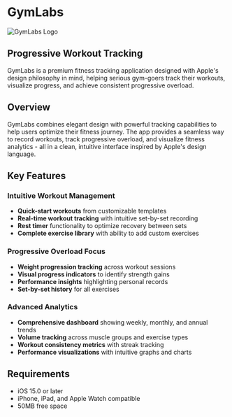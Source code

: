 # GymLabs

![GymLabs Logo](https://your-image-url.com/logo.png)

## Progressive Workout Tracking

GymLabs is a premium fitness tracking application designed with Apple's design philosophy in mind, helping serious gym-goers track their workouts, visualize progress, and achieve consistent progressive overload.

## Overview

GymLabs combines elegant design with powerful tracking capabilities to help users optimize their fitness journey. The app provides a seamless way to record workouts, track progressive overload, and visualize fitness analytics - all in a clean, intuitive interface inspired by Apple's design language.

## Key Features

### Intuitive Workout Management
- **Quick-start workouts** from customizable templates
- **Real-time workout tracking** with intuitive set-by-set recording
- **Rest timer** functionality to optimize recovery between sets
- **Complete exercise library** with ability to add custom exercises

### Progressive Overload Focus
- **Weight progression tracking** across workout sessions
- **Visual progress indicators** to identify strength gains
- **Performance insights** highlighting personal records
- **Set-by-set history** for all exercises

### Advanced Analytics
- **Comprehensive dashboard** showing weekly, monthly, and annual trends
- **Volume tracking** across muscle groups and exercise types
- **Workout consistency metrics** with streak tracking
- **Performance visualizations** with intuitive graphs and charts

## Requirements
- iOS 15.0 or later
- iPhone, iPad, and Apple Watch compatible
- 50MB free space
